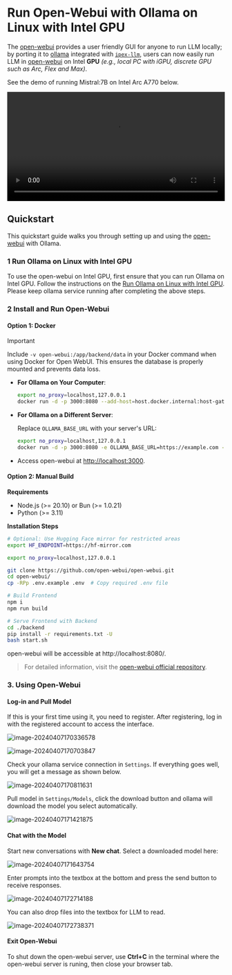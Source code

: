 # Run Open-Webui with Ollama on Linux with Intel GPU

The [open-webui](https://github.com/open-webui/open-webui) provides a user friendly GUI for anyone to run LLM locally; by porting it to [ollama](https://github.com/ollama/ollama) integrated with [`ipex-llm`](https://github.com/intel-analytics/ipex-llm), users can now easily run LLM in [open-webui](https://github.com/open-webui/open-webui) on Intel **GPU** *(e.g., local PC with iGPU, discrete GPU such as Arc, Flex and Max)*.

See the demo of running Mistral:7B on Intel Arc A770 below.

<video src="" width="100%" controls></video>

## Quickstart
This quickstart guide walks you through setting up and using the [open-webui](https://github.com/open-webui/open-webui) with Ollama. 


### 1 Run Ollama on Linux with Intel GPU

To use the open-webui on Intel GPU, first ensure that you can run Ollama on Intel GPU. Follow the instructions on the [Run Ollama on Linux with Intel GPU](ollama_quickstart.md). Please keep ollama service running after completing the above steps.

### 2 Install and Run Open-Webui

#### Option 1: Docker

> [!IMPORTANT]
> Include `-v open-webui:/app/backend/data` in your Docker command when using Docker for Open WebUI. This ensures the database is properly mounted and prevents data loss.

- **For Ollama on Your Computer**:

  ```bash
  export no_proxy=localhost,127.0.0.1
  docker run -d -p 3000:8080 --add-host=host.docker.internal:host-gateway -v open-webui:/app/backend/data --name open-webui --restart always ghcr.io/open-webui/open-webui:main
  ```

- **For Ollama on a Different Server**:

  Replace `OLLAMA_BASE_URL` with your server's URL:

  ```bash
  export no_proxy=localhost,127.0.0.1
  docker run -d -p 3000:8080 -e OLLAMA_BASE_URL=https://example.com -v open-webui:/app/backend/data --name open-webui --restart always ghcr.io/open-webui/open-webui:main
  ```

- Access open-webui at [http://localhost:3000](http://localhost:3000). 

#### Option 2: Manual Build

**Requirements** 

- Node.js (>= 20.10) or Bun (>= 1.0.21)
- Python (>= 3.11)

**Installation Steps**

```sh
# Optional: Use Hugging Face mirror for restricted areas
export HF_ENDPOINT=https://hf-mirror.com

export no_proxy=localhost,127.0.0.1

git clone https://github.com/open-webui/open-webui.git
cd open-webui/
cp -RPp .env.example .env  # Copy required .env file

# Build Frontend
npm i
npm run build

# Serve Frontend with Backend
cd ./backend
pip install -r requirements.txt -U
bash start.sh
```

open-webui will be accessible at http://localhost:8080/.

> For detailed information, visit the [open-webui official repository](https://github.com/open-webui/open-webui).
>

### 3. Using Open-Webui

#### Log-in and Pull Model

If this is your first time using it, you need to register. After registering, log in with the registered account to access the interface.

![image-20240407170336578](C:\Users\yibopeng\AppData\Roaming\Typora\typora-user-images\image-20240407170336578.png)

![image-20240407170703847](C:\Users\yibopeng\AppData\Roaming\Typora\typora-user-images\image-20240407170703847.png)

Check your ollama service connection in `Settings`. If everything goes well, you will get a message as shown below.

![image-20240407170811631](C:\Users\yibopeng\AppData\Roaming\Typora\typora-user-images\image-20240407170811631.png)

Pull model in `Settings/Models`, click the download button and ollama will download the model you select automatically.

![image-20240407171421875](C:\Users\yibopeng\AppData\Roaming\Typora\typora-user-images\image-20240407171421875.png)

#### Chat with the Model

Start new conversations with **New chat**. Select a downloaded model here:

![image-20240407171643754](C:\Users\yibopeng\AppData\Roaming\Typora\typora-user-images\image-20240407171643754.png)

Enter prompts into the textbox at the bottom and press the send button to receive responses.

![image-20240407172714188](C:\Users\yibopeng\AppData\Roaming\Typora\typora-user-images\image-20240407172714188.png)

You can also drop files into the textbox for LLM to read.

![image-20240407172738371](C:\Users\yibopeng\AppData\Roaming\Typora\typora-user-images\image-20240407172738371.png)

#### Exit Open-Webui

To shut down the open-webui server, use **Ctrl+C** in the terminal where the open-webui server is runing, then close your browser tab.